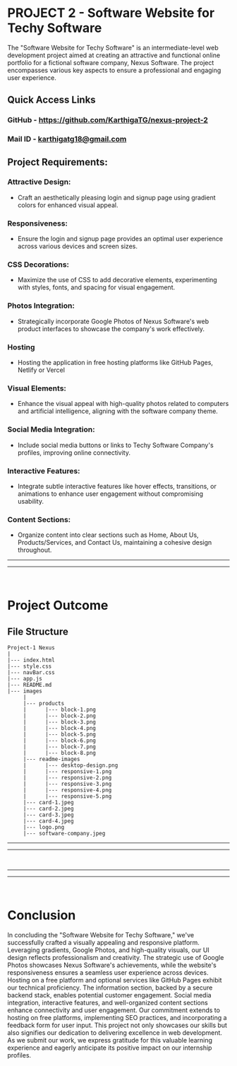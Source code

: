 # PROJECT 2 - Software Website for Techy Software

The "Software Website for Techy Software" is an intermediate-level web development project aimed at creating an attractive and functional online portfolio for a fictional software company, Nexus Software. The project encompasses various key aspects to ensure a professional and engaging user experience.


## Quick Access Links
### GitHub - https://github.com/KarthigaTG/nexus-project-2
### Mail ID - karthigatg18@gmail.com

## Project Requirements:

### Attractive Design:
- Craft an aesthetically pleasing login and signup page using gradient colors for enhanced visual appeal.
### Responsiveness:
- Ensure the login and signup page provides an optimal user experience across various devices and screen sizes.
### CSS Decorations:
- Maximize the use of CSS to add decorative elements, experimenting with styles, fonts, and spacing for visual engagement.
### Photos Integration:
- Strategically incorporate Google Photos of Nexus Software's web product interfaces to showcase the company's work effectively.
### Hosting
- Hosting the application in free hosting platforms like GitHub Pages, Netlify or Vercel
### Visual Elements:
- Enhance the visual appeal with high-quality photos related to computers and artificial intelligence, aligning with the software company theme.
### Social Media Integration:
- Include social media buttons or links to Techy Software Company's profiles, improving online connectivity.
### Interactive Features:
- Integrate subtle interactive features like hover effects, transitions, or animations to enhance user engagement without compromising usability.
### Content Sections:
- Organize content into clear sections such as Home, About Us, Products/Services, and Contact Us, maintaining a cohesive design throughout.

---
---
<br/>

# Project Outcome

## File Structure
```
Project-1 Nexus
|
|--- index.html
|--- style.css
|--- navBar.css
|--- app.js
|--- README.md
|--- images
     |
     |--- products
     |      |--- block-1.png
     |      |--- block-2.png
     |      |--- block-3.png
     |      |--- block-4.png
     |      |--- block-5.png
     |      |--- block-6.png
     |      |--- block-7.png
     |      |--- block-8.png
     |--- readme-images
     |      |--- desktop-design.png
     |      |--- responsive-1.png
     |      |--- responsive-2.png
     |      |--- responsive-3.png
     |      |--- responsive-4.png
     |      |--- responsive-5.png
     |--- card-1.jpeg
     |--- card-2.jpeg
     |--- card-3.jpeg
     |--- card-4.jpeg
     |--- logo.png
     |--- software-company.jpeg
```

---
---
</br>



---
---
<br/>

# Conclusion

In concluding the "Software Website for Techy Software," we've successfully crafted a visually appealing and responsive platform. Leveraging gradients, Google Photos, and high-quality visuals, our UI design reflects professionalism and creativity. The strategic use of Google Photos showcases Nexus Software's achievements, while the website's responsiveness ensures a seamless user experience across devices.
Hosting on a free platform and optional services like GitHub Pages exhibit our technical proficiency. The information section, backed by a secure backend stack, enables potential customer engagement. Social media integration, interactive features, and well-organized content sections enhance connectivity and user engagement.
Our commitment extends to hosting on free platforms, implementing SEO practices, and incorporating a feedback form for user input. This project not only showcases our skills but also signifies our dedication to delivering excellence in web development. As we submit our work, we express gratitude for this valuable learning experience and eagerly anticipate its positive impact on our internship profiles.
